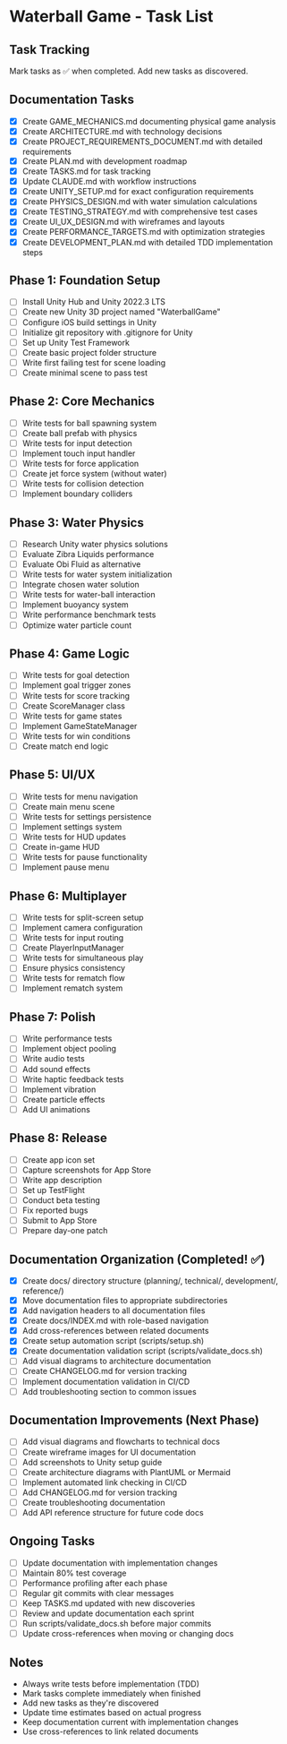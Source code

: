 # Waterball Game - Task List

## Task Tracking
Mark tasks as ✅ when completed. Add new tasks as discovered.

## Documentation Tasks
- [x] Create GAME_MECHANICS.md documenting physical game analysis
- [x] Create ARCHITECTURE.md with technology decisions
- [x] Create PROJECT_REQUIREMENTS_DOCUMENT.md with detailed requirements
- [x] Create PLAN.md with development roadmap
- [x] Create TASKS.md for task tracking
- [x] Update CLAUDE.md with workflow instructions
- [x] Create UNITY_SETUP.md for exact configuration requirements
- [x] Create PHYSICS_DESIGN.md with water simulation calculations
- [x] Create TESTING_STRATEGY.md with comprehensive test cases
- [x] Create UI_UX_DESIGN.md with wireframes and layouts
- [x] Create PERFORMANCE_TARGETS.md with optimization strategies
- [x] Create DEVELOPMENT_PLAN.md with detailed TDD implementation steps

## Phase 1: Foundation Setup
- [ ] Install Unity Hub and Unity 2022.3 LTS
- [ ] Create new Unity 3D project named "WaterballGame"
- [ ] Configure iOS build settings in Unity
- [ ] Initialize git repository with .gitignore for Unity
- [ ] Set up Unity Test Framework
- [ ] Create basic project folder structure
- [ ] Write first failing test for scene loading
- [ ] Create minimal scene to pass test

## Phase 2: Core Mechanics
- [ ] Write tests for ball spawning system
- [ ] Create ball prefab with physics
- [ ] Write tests for input detection
- [ ] Implement touch input handler
- [ ] Write tests for force application
- [ ] Create jet force system (without water)
- [ ] Write tests for collision detection
- [ ] Implement boundary colliders

## Phase 3: Water Physics
- [ ] Research Unity water physics solutions
- [ ] Evaluate Zibra Liquids performance
- [ ] Evaluate Obi Fluid as alternative
- [ ] Write tests for water system initialization
- [ ] Integrate chosen water solution
- [ ] Write tests for water-ball interaction
- [ ] Implement buoyancy system
- [ ] Write performance benchmark tests
- [ ] Optimize water particle count

## Phase 4: Game Logic
- [ ] Write tests for goal detection
- [ ] Implement goal trigger zones
- [ ] Write tests for score tracking
- [ ] Create ScoreManager class
- [ ] Write tests for game states
- [ ] Implement GameStateManager
- [ ] Write tests for win conditions
- [ ] Create match end logic

## Phase 5: UI/UX
- [ ] Write tests for menu navigation
- [ ] Create main menu scene
- [ ] Write tests for settings persistence
- [ ] Implement settings system
- [ ] Write tests for HUD updates
- [ ] Create in-game HUD
- [ ] Write tests for pause functionality
- [ ] Implement pause menu

## Phase 6: Multiplayer
- [ ] Write tests for split-screen setup
- [ ] Implement camera configuration
- [ ] Write tests for input routing
- [ ] Create PlayerInputManager
- [ ] Write tests for simultaneous play
- [ ] Ensure physics consistency
- [ ] Write tests for rematch flow
- [ ] Implement rematch system

## Phase 7: Polish
- [ ] Write performance tests
- [ ] Implement object pooling
- [ ] Write audio tests
- [ ] Add sound effects
- [ ] Write haptic feedback tests
- [ ] Implement vibration
- [ ] Create particle effects
- [ ] Add UI animations

## Phase 8: Release
- [ ] Create app icon set
- [ ] Capture screenshots for App Store
- [ ] Write app description
- [ ] Set up TestFlight
- [ ] Conduct beta testing
- [ ] Fix reported bugs
- [ ] Submit to App Store
- [ ] Prepare day-one patch

## Documentation Organization (Completed! ✅)
- [x] Create docs/ directory structure (planning/, technical/, development/, reference/)
- [x] Move documentation files to appropriate subdirectories
- [x] Add navigation headers to all documentation files
- [x] Create docs/INDEX.md with role-based navigation
- [x] Add cross-references between related documents
- [x] Create setup automation script (scripts/setup.sh)
- [x] Create documentation validation script (scripts/validate_docs.sh)
- [ ] Add visual diagrams to architecture documentation
- [ ] Create CHANGELOG.md for version tracking
- [ ] Implement documentation validation in CI/CD
- [ ] Add troubleshooting section to common issues

## Documentation Improvements (Next Phase)
- [ ] Add visual diagrams and flowcharts to technical docs
- [ ] Create wireframe images for UI documentation
- [ ] Add screenshots to Unity setup guide
- [ ] Create architecture diagrams with PlantUML or Mermaid
- [ ] Implement automated link checking in CI/CD
- [ ] Add CHANGELOG.md for version tracking
- [ ] Create troubleshooting documentation
- [ ] Add API reference structure for future code docs

## Ongoing Tasks
- [ ] Update documentation with implementation changes
- [ ] Maintain 80% test coverage
- [ ] Performance profiling after each phase
- [ ] Regular git commits with clear messages
- [ ] Keep TASKS.md updated with new discoveries
- [ ] Review and update documentation each sprint
- [ ] Run scripts/validate_docs.sh before major commits
- [ ] Update cross-references when moving or changing docs

## Notes
- Always write tests before implementation (TDD)
- Mark tasks complete immediately when finished
- Add new tasks as they're discovered
- Update time estimates based on actual progress
- Keep documentation current with implementation changes
- Use cross-references to link related documents